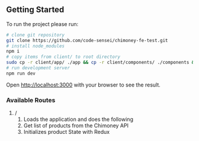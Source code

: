 ## Getting Started

To run the project please run:

```bash
# clone git repository
git clone https://github.com/code-sensei/chimoney-fe-test.git
# install node_modules
npm i
# copy items from client/ to root directory
sudo cp -r client/app/ ./app && cp -r client/components/ ./components && cp -r client/pages/ ./pages 
# run development server
npm run dev
```

Open [http://localhost:3000](http://localhost:3000) with your browser to see the result.

### Available Routes
1. /
    1. Loads the application and does the following
    2. Get list of products from the Chimoney API
    3. Initializes product State with Redux